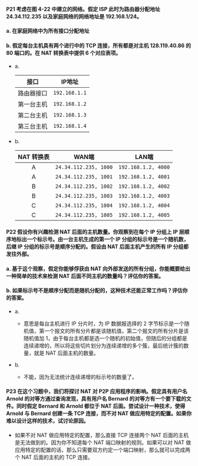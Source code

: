 #### P21 考虑在图 4-22 中建立的网络。假定 ISP 此时为路由器分配地址 24.34.112.235 以及家庭网络的网络地址是 192.168.1/24。
#### a. 在家庭网络中为所有接口分配地址
#### b. 假定每台主机具有两个进行中的 TCP 连接，所有都是对主机 128.119.40.86 的 80 端口的。在 NAT 转换表中提供 6 个对应表项。

  * a.
    
    |接口|IP地址|
    |:---:|:---:|
    |路由器接口| `192.168.1.1`|
    |第一台主机| `192.168.1.2`|
    |第二台主机| `192.168.1.3`|
    |第三台主机| `192.168.1.4`|
  
  * b.
    
    |NAT 转换表|WAN端|LAN端|
    |:---:|:--:|:---:|
    |A|`24.34.112.235, 1000`| `192.168.1.2, 4000` |
    |A|`24.34.112.235, 1001`| `192.168.1.2, 4001` |
    |B|`24.34.112.235, 1002`| `192.168.1.2, 4002` |
    |B|`24.34.112.235, 1003`| `192.168.1.2, 4003` |
    |C|`24.34.112.235, 1004`| `192.168.1.2, 4004` |
    |C|`24.34.112.235, 1005`| `192.168.1.2, 4005` |

#### P22 假设你有兴趣检测 NAT 后面的主机数量。你观察到在每个 IP 分组上 IP 层顺序地标出一个标示号。由一台主机生成的第一个 IP 分组的标示号是一个随机数，后继 IP 分组的标示号是顺序分配的。假设由 NAT 后面主机产生的所有 IP 分组都发往外部。
#### a. 基于这个观察，假定你能够俘获由 NAT 向外部发送的所有分组，你能概要给出一种简单的技术来检测 NAT 后面不同主机的数量吗？评估你的答案。
#### b. 如果标示号不是顺序分配而是随机分配的，这种技术还能正常工作吗？评估你的答案。

  * a.
    * 意思是每台主机进行 IP 分片时，为 IP 数据报选择的 2 字节标示是一个随机值，第一个报文的所有分片都是该随机值，第二个报文的所有分片是该随机值加 1，由于每台主机都是选一个随机的初始值，但随后的分组都是连续递增的，所以将这些切片划分为连续递增的多个簇，最后统计簇的数量，就是 NAT 后面主机的数量。
   
  * b.
    * 不能，因为无法统计连续递增的标示号的数量了。

#### P23 在这个习题中，我们将探讨 NAT 对 P2P 应用程序的影响。假定具有用户名 Arnold 的对等方通过查询发现，具有用户名 Bernard 的对等方有一个要下载的文件。同时假定 Bernard 和 Arnold 都位于 NAT 后面。尝试设计一种技术，使得 Arnold 与 Bernard 创建一条 TCP 连接，而不对 NAT 做应用特定的配置。如果你难以设计这样的技术，试讨论原因。

  * 如果不对 NAT 做应用特定的配置，那么直接 TCP 连接两个 NAT 后面的主机是无法做到的。因为你不知道每个 NAT 端口映射的规则。如果可以对 NAT 做应用特定的配置的话，那么只需要双方约定一个端口映射，那么就可以完成两个 NAT 后面的主机的 TCP 连接。